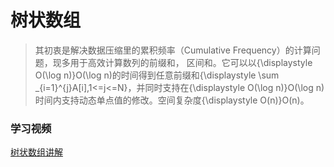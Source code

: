 # 树状数组

> 其初衷是解决数据压缩里的累积频率（Cumulative Frequency）的计算问题，现多用于高效计算数列的前缀和， 区间和。它可以以{\displaystyle O(\log n)}O(\log n)的时间得到任意前缀和{\displaystyle \sum _{i=1}^{j}A[i],1<=j<=N}，并同时支持在{\displaystyle O(\log n)}O(\log n)时间内支持动态单点值的修改。空间复杂度{\displaystyle O(n)}O(n)。

### 学习视频

[树状数组讲解](https://www.youtube.com/watch?v=v_wj_mOAlig)